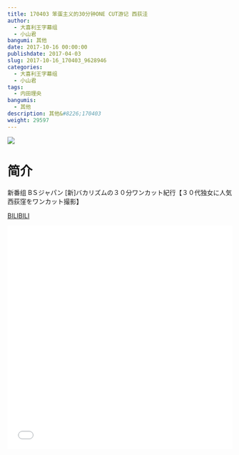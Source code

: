 ```yaml
---
title: 170403 笨蛋主义的30分钟ONE CUT游记 西荻洼
author: 
  - 大喜利王字幕组
  - 小山君
bangumi: 其他
date: 2017-10-16 00:00:00
publishdate: 2017-04-03
slug: 2017-10-16_170403_9628946
categories: 
  - 大喜利王字幕组
  - 小山君
tags: 
  - 内田理央
bangumis: 
  - 其他
description: 其他&#8226;170403
weight: 29597
---
```


![](https://i.imgur.com/6fwXU6Z.jpg)

# 简介  
新番组
BＳジャパン [新]バカリズムの３０分ワンカット紀行【３０代独女に人気　西荻窪をワンカット撮影】

  [BILIBILI](https://www.bilibili.com/video/av9628946/)


<div class="vcontainer">  <iframe class='video' src="//www.bilibili.com/html/html5player.html?cid=15913792&aid=9628946" width="100%" height="500" frameborder="0" allowfullscreen="allowfullscreen"></iframe></div>
